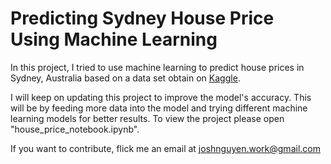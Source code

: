 # Predicting Sydney House Price Using Machine Learning

In this project, I tried to use machine learning to predict house prices in Sydney, Australia based on a data set obtain on [Kaggle](https://www.kaggle.com/datasets/alexlau203/sydney-house-prices?resource=download).

I will keep on updating this project to improve the model's accuracy. This will be by feeding more data into the model and trying different machine learning models for better results. To view the project please open "house_price_notebook.ipynb".

If you want to contribute, flick me an email at joshnguyen.work@gmail.com
